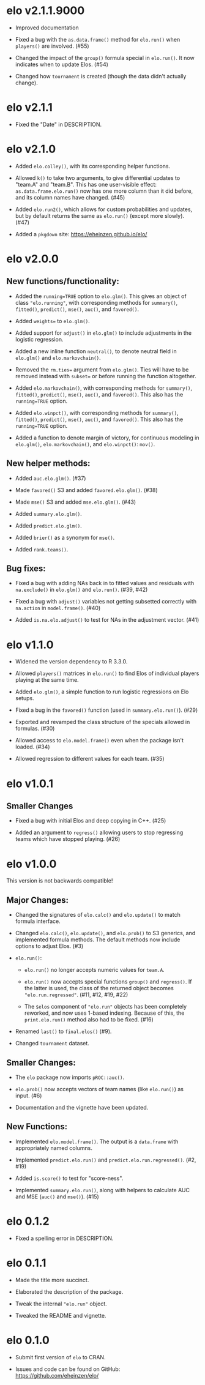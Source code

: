 # elo v2.1.1.9000

* Improved documentation

* Fixed a bug with the `as.data.frame()` method for `elo.run()` when `players()` are involved. (#55)

* Changed the impact of the `group()` formula special in `elo.run()`. It now indicates when to update Elos. (#54)

* Changed how `tournament` is created (though the data didn't actually change).

# elo v2.1.1

* Fixed the "Date" in DESCRIPTION.

# elo v2.1.0

* Added `elo.colley()`, with its corresponding helper functions.

* Allowed `k()` to take two arguments, to give differential updates to "team.A" and "team.B". This has one user-visible effect:
  `as.data.frame.elo.run()` now has one more column than it did before, and its column names have changed. (#45)
  
* Added `elo.run2()`, which allows for custom probabilities and updates, but by default returns the same as `elo.run()` (except more slowly). (#47)

* Added a `pkgdown` site: https://eheinzen.github.io/elo/

# elo v2.0.0

## New functions/functionality:

* Added the `running=TRUE` option to `elo.glm()`. This gives an object of class `"elo.running"`,
  with corresponding methods for `summary()`, `fitted()`, `predict()`, `mse()`, `auc()`, and `favored()`.

* Added `weights=` to `elo.glm()`.

* Added support for `adjust()` in `elo.glm()` to include adjustments in the logistic regression.

* Added a new inline function `neutral()`, to denote neutral field in `elo.glm()` and `elo.markovchain()`.

* Removed the `rm.ties=` argument from `elo.glm()`. Ties will have to be removed instead with `subset=` or before
  running the function altogether.

* Added `elo.markovchain()`, with corresponding methods for `summary()`, `fitted()`, `predict()`, `mse()`, `auc()`, and
  `favored()`. This also has the `running=TRUE` option.

* Added `elo.winpct()`, with corresponding methods for `summary()`, `fitted()`, `predict()`, `mse()`, `auc()`, and
 `favored()`. This also has the `running=TRUE` option.

* Added a function to denote margin of victory, for continuous modeling in `elo.glm()`,
  `elo.markovchain()`, and `elo.winpct()`: `mov()`.

## New helper methods:

* Added `auc.elo.glm()`. (#37)

* Made `favored()` S3 and added `favored.elo.glm()`. (#38)

* Made `mse()` S3 and added `mse.elo.glm()`. (#43)

* Added `summary.elo.glm()`.

* Added `predict.elo.glm()`.

* Added `brier()` as a synonym for `mse()`.

* Added `rank.teams()`.

## Bug fixes:

* Fixed a bug with adding NAs back in to fitted values and residuals with `na.exclude()` in `elo.glm()` and `elo.run()`.
  (#39, #42)

* Fixed a bug with `adjust()` variables not getting subsetted correctly with `na.action` in `model.frame()`. (#40)

* Added `is.na.elo.adjust()` to test for NAs in the adjustment vector. (#41)

# elo v1.1.0

* Widened the version dependency to R 3.3.0.

* Allowed `players()` matrices in `elo.run()` to find Elos of individual players playing at the same time.

* Added `elo.glm()`, a simple function to run logistic regressions on Elo setups.

* Fixed a bug in the `favored()` function (used in `summary.elo.run()`). (#29)

* Exported and revamped the class structure of the specials allowed in formulas. (#30)

* Allowed access to `elo.model.frame()` even when the package isn't loaded. (#34)

* Allowed regression to different values for each team. (#35)

# elo v1.0.1

## Smaller Changes

* Fixed a bug with initial Elos and deep copying in C++. (#25)

* Added an argument to `regress()` allowing users to stop regressing teams which have stopped playing. (#26)

# elo v1.0.0

This version is not backwards compatible!

## Major Changes:

* Changed the signatures of `elo.calc()` and `elo.update()` to match formula interface.

* Changed `elo.calc()`, `elo.update()`, and `elo.prob()` to S3 generics, and implemented
  formula methods. The default methods now include options to adjust Elos. (#3)

* `elo.run()`:

    - `elo.run()` no longer accepts numeric values for `team.A`.

    - `elo.run()` now accepts special functions `group()` and `regress()`. If the latter is used,
      the class of the returned object becomes `"elo.run.regressed"`. (#11, #12, #19, #22)

    - The `$elos` component of `"elo.run"` objects has been completely reworked, and now uses 1-based indexing.
      Because of this, the `print.elo.run()` method also had to be fixed. (#16)

* Renamed `last()` to `final.elos()` (#9).

* Changed `tournament` dataset.

## Smaller Changes:

* The `elo` package now imports `pROC::auc()`.

* `elo.prob()` now accepts vectors of team names (like `elo.run()`) as input. (#6)

* Documentation and the vignette have been updated.

## New Functions:

* Implemented `elo.model.frame()`. The output is a `data.frame` with appropriately named columns.

* Implemented `predict.elo.run()` and `predict.elo.run.regressed()`. (#2, #19)

* Added `is.score()` to test for "score-ness".

* Implemented `summary.elo.run()`, along with helpers to calculate AUC and MSE (`auc()` and `mse()`). (#15)

# elo 0.1.2

* Fixed a spelling error in DESCRIPTION.

# elo 0.1.1

* Made the title more succinct.

* Elaborated the description of the package.

* Tweak the internal `"elo.run"` object.

* Tweaked the README and vignette.

# elo 0.1.0

* Submit first version of `elo` to CRAN.

* Issues and code can be found on GitHub: https://github.com/eheinzen/elo/


